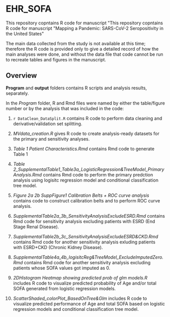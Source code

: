 # EHR_SOFA
This repository copntains R code for manuscript "This repository copntains R code for manuscript "Mapping a Pandemic: SARS-CoV-2 Seropositivity in the United States"

The main data collected from the study is not available at this time; therefore the R code is provided only to give a detailed record of how the main analyses were done, and without the data file that code cannot be run to recreate tables and figures in the manuscript. 

## Overview

**Program** and **output** folders contains R scripts and analysis results, separately. 

In the *Program* folder, R and Rmd files were named by either the table/figure number or by the analysis that was included in the code:

1. `r DataClean_DataSplit.R` contains R code to perform data cleaning and derivative/validation set splitting.
2. *MVdata_creation.R* gives R code to create analysis-ready datasets for the primary and sensitivity analyses.
3. *Table 1 Patient Characteristics.Rmd* contains Rmd code to generate Table 1
4. *Table 2_SupplementalTable1_Table3a_LogisticRegression&TreeModel_PrimaryAnalysis.Rmd* contains Rmd code to perform the primary predction analysis using logisitc regression model and conditional classification tree model. 
5. *Figure 2a 2b SuppFigure1 Calibration Belts + ROC curve analysis* contains code to construct calibration belts and to perform ROC curve analysis.

6. *SupplementalTable2a_3b_SensitivityAnalysisExcludeESRD.Rmd* contains Rmd code for sensitivity analysis excluding patients with ESRD (End Stage Renal Disease).
7. *SupplementalTable2b_3c_SensitivityAnalysisExcludeESRD&CKD.Rmd* contains Rmd code for another sensitivity analysis exluding patients with ESRD+CKD (Chronic Kidney Disease).
8. *SupplementalTable4a_4b_logisitcReg&TreeModel_ExcludeImputedZero.Rmd* contains Rmd code for another sensitivity analysis excluding patients whose SOFA values got imputed as 0.

9. *2DHistogram Heatmap showing predicted prob of glm models.R* includes R code to visualize predicted probability of Age and/or total SOFA generated from logistic regression models.
10. *ScatterShaded_colorPlot_BasedOnTree&Glm* includes R code to visualize predicted performance of Age and total SOFA based on logistic regression models and conditional classification tree model.

